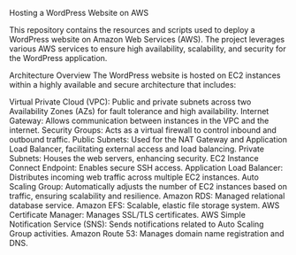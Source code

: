 Hosting a WordPress Website on AWS

This repository contains the resources and scripts used to deploy a WordPress website on Amazon Web Services (AWS). The project leverages various AWS services to ensure high availability, scalability, and security for the WordPress application.

Architecture Overview
The WordPress website is hosted on EC2 instances within a highly available and secure architecture that includes:

Virtual Private Cloud (VPC): Public and private subnets across two Availability Zones (AZs) for fault tolerance and high availability.
Internet Gateway: Allows communication between instances in the VPC and the internet.
Security Groups: Acts as a virtual firewall to control inbound and outbound traffic.
Public Subnets: Used for the NAT Gateway and Application Load Balancer, facilitating external access and load balancing.
Private Subnets: Houses the web servers, enhancing security.
EC2 Instance Connect Endpoint: Enables secure SSH access.
Application Load Balancer: Distributes incoming web traffic across multiple EC2 instances.
Auto Scaling Group: Automatically adjusts the number of EC2 instances based on traffic, ensuring scalability and resilience.
Amazon RDS: Managed relational database service.
Amazon EFS: Scalable, elastic file storage system.
AWS Certificate Manager: Manages SSL/TLS certificates.
AWS Simple Notification Service (SNS): Sends notifications related to Auto Scaling Group activities.
Amazon Route 53: Manages domain name registration and DNS.
